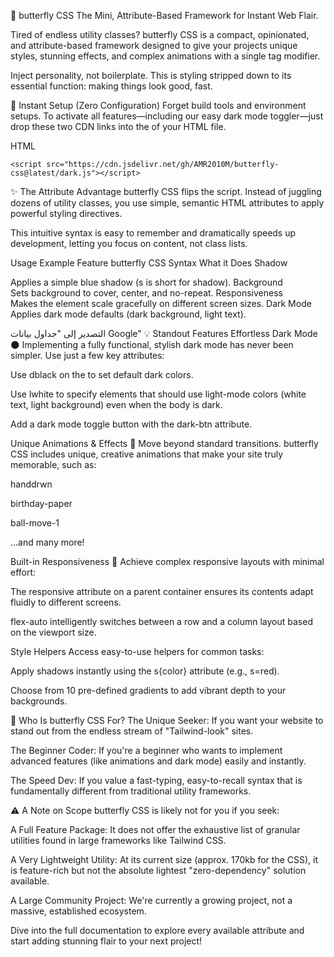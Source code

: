 🦋 butterfly CSS
The Mini, Attribute-Based Framework for Instant Web Flair.

Tired of endless utility classes? butterfly CSS is a compact, opinionated, and attribute-based framework designed to give your projects unique styles, stunning effects, and complex animations with a single tag modifier.

Inject personality, not boilerplate. This is styling stripped down to its essential function: making things look good, fast.

🚀 Instant Setup (Zero Configuration)
Forget build tools and environment setups. To activate all features—including our easy dark mode toggler—just drop these two CDN links into the <head> of your HTML file.

HTML

<head>
    <link rel="stylesheet" href="https://cdn.jsdelivr.net/gh/AMR2010M/butterfly-css@latest/attributes.css">

    <script src="https://cdn.jsdelivr.net/gh/AMR2010M/butterfly-css@latest/dark.js"></script>
</head>
✨ The Attribute Advantage
butterfly CSS flips the script. Instead of juggling dozens of utility classes, you use simple, semantic HTML attributes to apply powerful styling directives.

This intuitive syntax is easy to remember and dramatically speeds up development, letting you focus on content, not class lists.

Usage Example
Feature	butterfly CSS Syntax	What it Does
Shadow	<div s=blue>	Applies a simple blue shadow (s is short for shadow).
Background	<div bg=auto>	Sets background to cover, center, and no-repeat.
Responsiveness	<div responsive>	Makes the element scale gracefully on different screen sizes.
Dark Mode	<body dblack>	Applies dark mode defaults (dark background, light text).

التصدير إلى "جداول بيانات Google"
💡 Standout Features
Effortless Dark Mode 🌑
Implementing a fully functional, stylish dark mode has never been simpler. Use just a few key attributes:

Use dblack on the <body> to set default dark colors.

Use lwhite to specify elements that should use light-mode colors (white text, light background) even when the body is dark.

Add a dark mode toggle button with the dark-btn attribute.

Unique Animations & Effects 💫
Move beyond standard transitions. butterfly CSS includes unique, creative animations that make your site truly memorable, such as:

handdrwn

birthday-paper

ball-move-1

...and many more!

Built-in Responsiveness 📱
Achieve complex responsive layouts with minimal effort:

The responsive attribute on a parent container ensures its contents adapt fluidly to different screens.

flex-auto intelligently switches between a row and a column layout based on the viewport size.

Style Helpers
Access easy-to-use helpers for common tasks:

Apply shadows instantly using the s{color} attribute (e.g., s=red).

Choose from 10 pre-defined gradients to add vibrant depth to your backgrounds.

🎯 Who Is butterfly CSS For?
The Unique Seeker: If you want your website to stand out from the endless stream of "Tailwind-look" sites.

The Beginner Coder: If you're a beginner who wants to implement advanced features (like animations and dark mode) easily and instantly.

The Speed Dev: If you value a fast-typing, easy-to-recall syntax that is fundamentally different from traditional utility frameworks.

⚠️ A Note on Scope
butterfly CSS is likely not for you if you seek:

A Full Feature Package: It does not offer the exhaustive list of granular utilities found in large frameworks like Tailwind CSS.

A Very Lightweight Utility: At its current size (approx. 170kb for the CSS), it is feature-rich but not the absolute lightest "zero-dependency" solution available.

A Large Community Project: We're currently a growing project, not a massive, established ecosystem.

Dive into the full documentation to explore every available attribute and start adding stunning flair to your next project!
